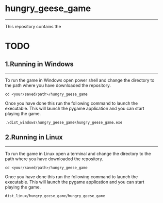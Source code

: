 # hungry_geese_game
---
This repository contains the 

# TODO
## 1.Running in Windows
---

To run the game in Windows open power shell and change the directory to the path where you have downloaded the repository.

```
cd <your/saved/path>/hungry_geese_game
```

Once you have done this run the following command to launch the executable. This will launch the pygame application and you can start playing the game.
```
.\dist_windows\hungry_geese_game\hungry_geese_game.exe
```

## 2.Running in Linux
---

To run the game in Linux open a terminal and change the directory to the path where you have downloaded the repository.

```
cd <your/saved/path>/hungry_geese_game
```
Once you have done this run the following command to launch the executable. This will launch the pygame application and you can start playing the game.
```
dist_linux/hungry_geese_game/hungry_geese_game
```